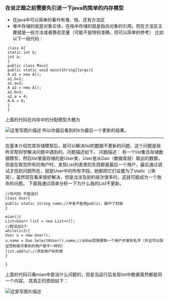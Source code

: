 ﻿### 在说正题之前需要先引进一下java的简单的**内存模型**
- 在java中可以简单的看作有堆、栈、还有方法区
- 堆中存储的就是对象实体，在栈中存储的就是指向对象的引用，而在方法区主要就是一些方法或者静态变量（可能不是特别准确，但可以简单的参考）
 比如以下一段代码：
 

```
 class A{
 static int b;
 int a;
 }
 public class Main{
 public static void main(String[]args){
 A a1 = new A();
 a1.b=1;
 a1.a=2;
 A a2 = new A();
 a2.b=3;
 a2.a = 4;
 A.b = 0;
 }
 }
```

上面的代码在内存中的分配模型大概为

![这里写图片描述](http://img.blog.csdn.net/20170610102825918?watermark/2/text/aHR0cDovL2Jsb2cuY3Nkbi5uZXQvcXFfMjg4ODg4Mzc=/font/5a6L5L2T/fontsize/400/fill/I0JBQkFCMA==/dissolve/70/gravity/SouthEast)
所以你最后看到的b为最后一个更新的结果。

----
在基本介绍完其存储模型后，就可以解决list的数据不更新的问题，这个问题是我昨天帮同学解决问题中遇到的，问题描述如下。
问题描述：
有一个list集合存储数据模型，然后list里面存储的是User类，User是从Dao（数据库层）取出的数据，但是在取完所有的用户时，发现List列表里的东西都是最后一个用户，最后通过调试才找到问题所在，就是User中的所有字段，她都把它们设置为了static（/笑哭），虽然现在看来很好解决，但是当涉及到的层次很多时，这就可能成为一个致命的问题。
下面我通过简单分析一下为什么我的List不更新。

```
//伪代码 不能运行
class User{
public static string name;//开发不能用public，破坏了封装
}

mian(){
List<User> list = new List<>();
//假设加3个
while(i<3){
User u = new User();
u.name = Dao.SelectAUser().name;//从Dao层随便取一个用户并拿到名字（并且可以保证控制每次拿到的用户是不一样的）
list.add(u);//添加用户到列表
}

}
```
上面的代码只看mian中是没什么问题的，但是当运行后发现list中数据竟然都是同一个内容。
其真正的原因如下：

![这里写图片描述](http://img.blog.csdn.net/20170610105012413?watermark/2/text/aHR0cDovL2Jsb2cuY3Nkbi5uZXQvcXFfMjg4ODg4Mzc=/font/5a6L5L2T/fontsize/400/fill/I0JBQkFCMA==/dissolve/70/gravity/SouthEast)